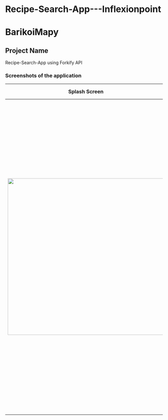 # Recipe-Search-App---Inflexionpoint


# BarikoiMapy  

## Project Name  
Recipe-Search-App using Forkify API

### Screenshots of the application  

Splash Screen           |   View Pager           | Login Page         |  Registatio Page         | 
:-------------------------:|:------------------------:|:------------------------:|:------------------------:|
<img src="https://github.com/PaponAhasan/Recipe-Search-App---Inflexionpoint/assets/59710234/6e5ee27c-ad53-4258-8aaf-387a9343b76f" height="500">  |  <img src="https://github.com/PaponAhasan/Recipe-Search-App---Inflexionpoint/assets/59710234/3f912823-7387-40ad-82a7-91546e5294f8" height="500"> <img src="https://github.com/PaponAhasan/Recipe-Search-App---Inflexionpoint/assets/59710234/76292e84-df20-458f-8063-148bbfe5ebe2" height="500">  |<img src="https://github.com/PaponAhasan/Recipe-Search-App---Inflexionpoint/assets/59710234/11ea08de-1d4d-4d0b-adb3-2cd662818f14" height="500"> |

<!--
Current Location           |   Nearby Banks           | Current Location         |   Nearby Banks         | 
:-------------------------:|:------------------------:|:------------------------:|:------------------------:|
<img src="https://github.com/PaponAhasan/-Map-Application-using-Maplibre-library/blob/main/Screenshot01.png" height="500">  |  <img src="https://github.com/PaponAhasan/-Map-Application-using-Maplibre-library/blob/main/Screenshot_2.png" height="500"> <img src="https://github.com/PaponAhasan/-Map-Application-using-Maplibre-library/blob/main/Screenshot01.png" height="500">  |<img src="https://github.com/PaponAhasan/-Map-Application-using-Maplibre-library/blob/main/Screenshot01.png" height="500">  |

## Features
- Display a map using the Maplibre library.
- Utilize the Barikoi Nearby API to fetch nearby Banks based on the user's current location.
- Place markers on the map to represent the Banks.
- Show additional information about each Bank in InfoWindows when a marker is clicked.

## Description
This repository contains a simple map application that uses the Maplibre library to show nearby banks on the map based on the current location. The Barikoi nearby API is used to fetch the list of nearby banks. Markers and InfoWindows are used to display the banks on the map.  

## Technologies Used
- Maplibre library: Version 10.2.0
- Barikoi Nearby API: Version X.X.X
- Retrofit Librray : Version 2.9.0

Getting Started  
To get started, you will need to install the following dependencies:  

- Maplibre library  
- Barikoi nearby API  

Once you have installed the dependencies, you can run the application by following these steps:  

- Clone the repository.  
- Open the project in your favorite IDE.  
- Run the project.
 
## Usage    
The application will open a map with a marker for your current location. The nearby banks will be displayed as markers on the map. When you click on a marker, an InfoWindow will be displayed with more information about the bank.    

## Contact
For any inquiries or feedback, please contact Author: <ins>Rakibul Ahasan</ins>  

Here are some additional things you could include in your README.md file:  

- [Barikoi nearby API documentation](https://docs.barikoi.com/docs/nearby/)  
- [My GitHub profile](https://github.com/PaponAhasan/BarikoiMapy/edit/main/README.md)  

-->

